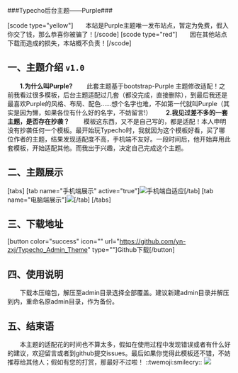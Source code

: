 ###Typecho后台主题——Purple###

[scode type="yellow"]&emsp;&emsp;本站是Purple主题唯一发布站点，暂定为免费，假入你交了钱，那么恭喜你被骗了！[/scode]
[scode type="red"]&emsp;&emsp;因在其他站点下载而造成的损失，本站概不负责！[/scode]

一、主题介绍 `v1.0`
------

&emsp;&emsp;**1.为什么叫Purple?**
&emsp;&emsp;此套主题基于bootstrap-Purple 主题修改适配！之前我看过很多模板，后台主题适配过几套（都没完成，直接删除），到最后我还是最喜欢Purple的风格、布局、配色......想个名字也难，不如第一代就叫Purple（其实是因为懒，如果各位有什么好的名字，不妨留言!）
&emsp;&emsp;**2.我见过差不多的一套主题，是否存在抄袭？**
&emsp;&emsp;模板这东西，又不是自己写的，都是适配！本人申明没有抄袭任何一个模板。最开始玩Typecho时，我就因为这个模板好看，买了哪位作者的主题，结果发现适配度不高，手机端不友好。一段时间后，他开始弃用此套模板，开始适配其他。而我出于兴趣，决定自己完成这个主题。

二、主题展示
------

[tabs]
[tab name="手机端展示" active="true"]![手机端自适应](http://img.bt66.cn/blog3-1.png)[/tab]
[tab name="电脑端展示"]![](http://img.bt66.cn/blog3-2.png)[/tab]
[/tabs]

三、下载地址
------
[button color="success" icon="" url="https://github.com/yn-zxj/Typecho_Admin_Theme" type=""]Github下载[/button]

四、使用说明
------

&emsp;&emsp;下载本压缩包，解压至admin目录选择全部覆盖。建议新建admin目录并解压到内，重命名原admin目录，作为备份。

五、结束语
-----
&emsp;&emsp;本主题的适配花的时间也不算太多，假如在使用过程中发现错误或者有什么好的建议，欢迎留言或者到github提交issues。最后如果你觉得此模板还不错，不妨推荐给其他人；假如有您的打赏，那最好不过啦！ ::twemoji:smilecry::
![](http://img.bt66.cn/blogsk.png)
